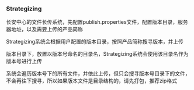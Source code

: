 ### Strategizing  

长安中心的文件长传系统，先配置publish.properties文件，配置版本目录，服务器地址，以及需要上传的产品简称  

Strategizing系统会根据用户配置的版本目录，按照产品简称搜寻版本，并上传

版本目录下，放置以版本号命名的目录名，Strategizing系统会使用该目录名作为版本号进行上传

系统会遍历版本号下的所有文件，并依此上传，但只会搜寻版本号目录下的文件，不会再往下搜寻，所以如果版本文件是目录结构的，请先打包，推荐zip格式